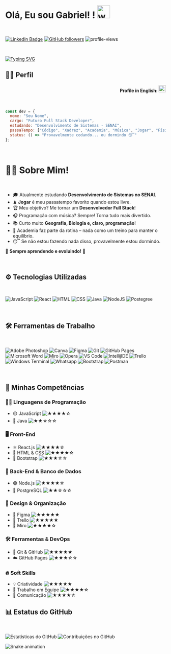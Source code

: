 # Olá, Eu sou Gabriel! ! <img src="https://user-images.githubusercontent.com/72663882/171687151-bb31c996-c9d2-49c8-b593-734946893b23.gif" alt="waving hand gif" aria-hidden="true" width="40" />

<br>

[![Linkedin Badge](https://img.shields.io/badge/-LinkedIn-blue?style=flat-square&logo=Linkedin&logoColor=white&link=https://www.linkedin.com/in/nicholas-carvalho-2b73a5297/)](https://www.linkedin.com/in/gabriel-fernandes-a90649329/)
[![GitHub followers](https://img.shields.io/github/followers/GabrielFerLacerda?label=Follow&style=social)](https://github.com/nicholas-sc-08)
![profile-views](https://komarev.com/ghpvc/?username=GabrielFerLacerda&color=blue)

<br>

[![Typing SVG](https://readme-typing-svg.demolab.com?font=Fira+Code&pause=1000&width=435&lines=Hello+Dev%C2%B4s%2C+Sou+o+Gabriel!+%E2%9C%8C%EF%B8%8F;Futuro+Full-Stack+Developer!+%F0%9F%92%BB;Sejam+bem-vindos(as)+ao+meu+Perfil%F0%9F%A4%93)](https://git.io/typing-svg)

## 👨‍💻 Perfil

  <div align="right">
  
  #### Profile in English: <kbd>[<img title="English" alt="English" src="https://img.icons8.com/color/48/000000/usa.png" width="22">](https://github.com/GabrielFerLacerda/GabrielFerLacerda/blob/main/README-US.md)</kbd>
  
  </div>

<br>

```js
const dev = {
  nome: "Seu Nome",
  cargo: "Futuro Full Stack Developer",
  estudando: "Desenvolvimento de Sistemas - SENAI",
  passaTempo: ["Código", "Xadrez", "Academia", "Música", "Jogar", "Física"],
  status: () => "Provavelmente codando... ou dormindo 😴"
};
```

<br>

# 👨‍💻 Sobre Mim! 

<br>

- 🎓 Atualmente estudando **Desenvolvimento de Sistemas no SENAI**.  
- ♟ **Jogar** é meu passatempo favorito quando estou livre.  
- 🏆 Meu objetivo? Me tornar um **Desenvolvedor Full Stack**!  
- 🎧 Programação com música? Sempre! Torna tudo mais divertido.  
- 📚 Curto muito **Geografia, Biologia e, claro, programação**!  
- 💪 Academia faz parte da rotina – nada como um treino para manter o equilíbrio.  
- 😴 Se não estou fazendo nada disso, provavelmente estou dormindo.  

🚀 **Sempre aprendendo e evoluindo!** 🚀  

<br>


## ⚙ Tecnologias Utilizadas

<br>

![JavaScript](https://img.shields.io/badge/JavaScript-F7DF1E?style=for-the-badge&logo=javascript&logoColor=black)
![React](https://img.shields.io/badge/React-20232A?style=for-the-badge&logo=react&logoColor=61DAFB)
![HTML](https://img.shields.io/badge/HTML5-E34F26?style=for-the-badge&logo=html5&logoColor=white)
![CSS](https://img.shields.io/badge/CSS3-1572B6?style=for-the-badge&logo=css3&logoColor=white)
![Java](https://img.shields.io/badge/java-%23ED8B00.svg?style=for-the-badge&logo=openjdk&logoColor=black)
![NodeJS](https://img.shields.io/badge/Node%20js-339933?style=for-the-badge&logo=nodedotjs&logoColor=white)
![Postegree](https://img.shields.io/badge/postgresql-4169e1?style=for-the-badge&logo=postgresql&logoColor=white)

<br>

## 🛠 Ferramentas de Trabalho
 
<br>

![Adobe Photoshop](https://img.shields.io/badge/Adobe%20Photoshop-31A8FF?style=for-the-badge&logo=Adobe%20Photoshop&logoColor=black)
![Canva](https://img.shields.io/badge/Canva-%2300C4CC.svg?&style=for-the-badge&logo=Canva&logoColor=black)
![Figma](https://img.shields.io/badge/Figma-090909?style=for-the-badge&logo=figma&logoColor=white)
![Git](https://img.shields.io/badge/GIT-E44C30?style=for-the-badge&logo=git&logoColor=black)
![GitHub Pages](https://img.shields.io/badge/GitHub_Pages-100000?style=for-the-badge&logo=github&logoColor=white)
![Microsoft Word](https://img.shields.io/badge/Microsoft_Word-2B579A?style=for-the-badge&logo=microsoft-word&logoColor=black)
![Miro](https://img.shields.io/badge/Miro-050038?style=for-the-badge&logo=Miro&logoColor=white)
![Opera](https://img.shields.io/badge/Opera-FF1B2D?style=for-the-badge&logo=Opera&logoColor=black)
![VS Code](https://img.shields.io/badge/Visual_Studio_Code-0078D4?style=for-the-badge&logo=visual%20studio%20code&logoColor=black)
![IntellijIDE](https://img.shields.io/badge/IntelliJ_IDEA-000000.svg?style=for-the-badge&logo=intellij-idea&logoColor=white)
![Trello](https://img.shields.io/badge/Trello-0052CC?style=for-the-badge&logo=trello&logoColor=black)
![Windows Terminal](https://img.shields.io/badge/windows%20terminal-4D4D4D?style=for-the-badge&logo=windows%20terminal&logoColor=white)
![Whatsapp](https://img.shields.io/badge/WhatsApp-25D366?style=for-the-badge&logo=whatsapp&logoColor=white)
![Bootstrap](https://img.shields.io/badge/Bootstrap-563D7C?style=for-the-badge&logo=bootstrap&logoColor=white)
![Postman](https://img.shields.io/badge/Postman-FF6C37?style=for-the-badge&logo=Postman&logoColor=white)

<br>


## 🚀 Minhas Competências

### 👨‍💻 Linguagens de Programação  
- 🟡 JavaScript ![★★★★☆](https://img.shields.io/badge/-4/5-yellow)  
- 🔴 Java ![★★☆☆☆](https://img.shields.io/badge/-2/5-red)  

### 🖥️ Front-End  
- ⚛️ React.js ![★★★★☆](https://img.shields.io/badge/-4/5-lightgrey)  
- 🎨 HTML & CSS ![★★★★☆](https://img.shields.io/badge/-4/5-orange)  
- 💠 Bootstrap ![★★★☆☆](https://img.shields.io/badge/-3/5-purple)  

### 🔧 Back-End & Banco de Dados  
- 🟢 Node.js ![★★★★☆](https://img.shields.io/badge/-4/5-green)  
- 🐘 PostgreSQL ![★★☆☆☆](https://img.shields.io/badge/-2/5-blue)  

### 🎨 Design & Organização  
- 🎨 Figma ![★★★★★](https://img.shields.io/badge/-5/5-purple)  
- 📌 Trello ![★★★★★](https://img.shields.io/badge/-5/5-blue)  
- 🧠 Miro ![★★★★☆](https://img.shields.io/badge/-4/5-yellow)  

### 🛠️ Ferramentas & DevOps  
- 🐙 Git & GitHub ![★★★★★](https://img.shields.io/badge/-5/5-black)  
- ☁️ GitHub Pages ![★★★☆☆](https://img.shields.io/badge/-3/5-lightgrey)  

### 🔥 Soft Skills  
- 💡 Criatividade ![★★★★★](https://img.shields.io/badge/-5/5-yellow)  
- 🤝 Trabalho em Equipe ![★★★★☆](https://img.shields.io/badge/-4/5-green)  
- 📢 Comunicação ![★★★★☆](https://img.shields.io/badge/-4/5-blue)  

## 📊 Estatus do GitHub

<br>

![Estatísticas do GitHub](https://github-readme-stats.vercel.app/api?username=GabrielFerLacerda&show_icons=true&theme=dark)
![Contribuições no GitHub](https://github-readme-streak-stats.herokuapp.com/?user=GabrielFerLacerda&theme=dark)

![Snake animation](https://raw.githubusercontent.com/GabrielFerLacerda/GabrielFerLacerda/output/snake.svg)

##

<br>


